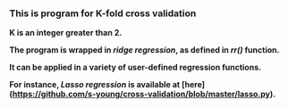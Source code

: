 ### This is program for K-fold cross validation

**K is an integer greater than 2.**

**The program is wrapped in _ridge regression_, as defined in _rr()_ function.** 

**It can be applied in a variety of user-defined regression functions.**

**For instance, _Lasso regression_ is available at [here] (https://github.com/s-young/cross-validation/blob/master/lasso.py).**
